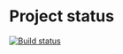 # Project status
[![Build status](https://ci.appveyor.com/api/projects/status/d276sa9n424gblm1?svg=true)](https://ci.appveyor.com/project/VladimsKov/ajs-9-2)